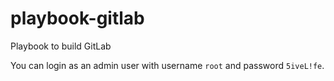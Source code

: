 # playbook-gitlab
Playbook to build GitLab

You can login as an admin user with username `root` and password `5iveL!fe`.
